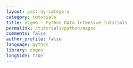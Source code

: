 ```yaml
---
layout: post-by-category
category: tutorials
title: osgeo - Python Data Intensive Tutorials
permalink: /tutorials/python/osgeo
comments: false
author_profile: false
language: python
library: osgeo
langSide: true
---
```

